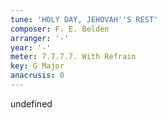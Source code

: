 ```yaml
---
tune: 'HOLY DAY, JEHOVAH''S REST'
composer: F. E. Belden
arranger: '-'
year: '-'
meter: 7.7.7.7. With Refrain
key: G Major
anacrusis: 0
---
```

undefined